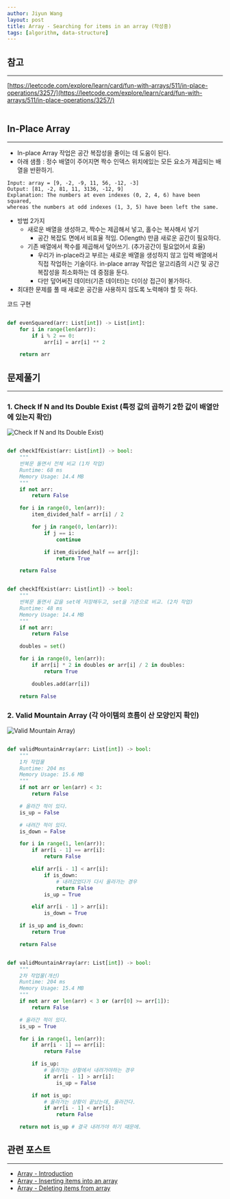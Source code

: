 ```yaml
---
author: Jiyun Wang
layout: post
title: Array - Searching for items in an array (작성중)
tags: [algorithm, data-structure]
---
```


## 참고
---
[https://leetcode.com/explore/learn/card/fun-with-arrays/511/in-place-operations/3257/](https://leetcode.com/explore/learn/card/fun-with-arrays/511/in-place-operations/3257/)
<br><br>

## In-Place Array
---
- In-place Array 작업은 공간 복잡성을 줄이는 데 도움이 된다.
- 아래 샘플 : 정수 배열이 주어지면 짝수 인덱스 위치에있는 모든 요소가 제곱되는 배열을 반환하기.
```
Input: array = [9, -2, -9, 11, 56, -12, -3]
Output: [81, -2, 81, 11, 3136, -12, 9]
Explanation: The numbers at even indexes (0, 2, 4, 6) have been squared, 
whereas the numbers at odd indexes (1, 3, 5) have been left the same.
```
- 방법 2가지
    + 새로운 배열을 생성하고, 짝수는 제곱해서 넣고, 홀수는 복사해서 넣기
        * 공간 복잡도 면에서 비효율 적임. O(length) 만큼 새로운 공간이 필요하다.
    + 기존 배열에서 짝수를 제곱해서 덮어쓰기. (추가공간이 필요없어서 효율)
        * 우리가 in-place라고 부르는 새로운 배열을 생성하지 않고 입력 배열에서 직접 작업하는 기술이다. in-place array 작업은 알고리즘의 시간 및 공간 복잡성을 최소화하는 데 중점을 둔다.
        * 다만 덮어써진 데이터(기존 데이터)는 더이상 접근이 불가하다.
- 최대한 문제를 풀 때 새로운 공간을 사용하지 않도록 노력해야 할 듯 하다.

코드 구현
```python

def evenSquared(arr: List[int]) -> List[int]:
    for i in range(len(arr)):
        if i % 2 == 0:
            arr[i] = arr[i] ** 2

    return arr

```


## 문제풀기
---
### 1. Check If N and Its Double Exist (특정 값의 곱하기 2한 값이 배열안에 있는지 확인)
![Check If N and Its Double Exist)](/assets/array/8.png)

```python

def checkIfExist(arr: List[int]) -> bool:
    """
    반복문 돌면서 전체 비교 (1차 작업)
    Runtime: 68 ms
    Memory Usage: 14.4 MB
    """
    if not arr:
        return False

    for i in range(0, len(arr)):
        item_divided_half = arr[i] / 2

        for j in range(0, len(arr)):
            if j == i:
                continue

            if item_divided_half == arr[j]:
                return True

    return False


def checkIfExist(arr: List[int]) -> bool:
    """
    반복문 돌면서 값을 set에 저장해두고, set을 기준으로 비교. (2차 작업)
    Runtime: 48 ms
    Memory Usage: 14.4 MB
    """
    if not arr:
        return False

    doubles = set()

    for i in range(0, len(arr)):
        if arr[i] * 2 in doubles or arr[i] / 2 in doubles:
            return True

        doubles.add(arr[i])

    return False

```


### 2. Valid Mountain Array (각 아이템의 흐름이 산 모양인지 확인)
![Valid Mountain Array)](/assets/array/9.png)

```python

def validMountainArray(arr: List[int]) -> bool:
    """
    1차 작업물
    Runtime: 204 ms
    Memory Usage: 15.6 MB
    """
    if not arr or len(arr) < 3:
        return False

    # 올라간 적이 있다.
    is_up = False

    # 내려간 적이 있다.
    is_down = False

    for i in range(1, len(arr)):
        if arr[i - 1] == arr[i]:
            return False

        elif arr[i - 1] < arr[i]:
            if is_down:
                # 내려갔었다가 다시 올라가는 경우
                return False
            is_up = True

        elif arr[i - 1] > arr[i]:
            is_down = True

    if is_up and is_down:
        return True

    return False


def validMountainArray(arr: List[int]) -> bool:
    """
    2차 작업물(개선)
    Runtime: 204 ms
    Memory Usage: 15.4 MB
    """
    if not arr or len(arr) < 3 or (arr[0] >= arr[1]):
        return False

    # 올라간 적이 있다.
    is_up = True

    for i in range(1, len(arr)):
        if arr[i - 1] == arr[i]:
            return False

        if is_up:
            # 올라가는 상황에서 내려가야하는 경우
            if arr[i - 1] > arr[i]:
                is_up = False

        if not is_up:
            # 올라가는 상황이 끝났는데, 올라간다.
            if arr[i - 1] < arr[i]:
                return False

    return not is_up # 결국 내려가야 하기 때문에.

```


## 관련 포스트
---
- [Array - Introduction](https://jiyun-wang7.github.io/2021-03-31/array-introduction)
- [Array - Inserting items into an array](https://jiyun-wang7.github.io/2021-04-01/array-inserting-items-into-an-array)
- [Array - Deleting items from array](https://jiyun-wang7.github.io/2021-04-02/deleting-items-from-array)


